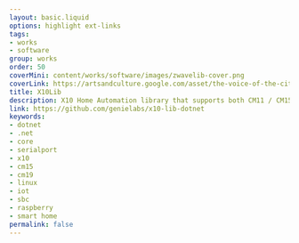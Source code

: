 ```yaml
---
layout: basic.liquid
options: highlight ext-links
tags:
- works
- software
group: works
order: 50
coverMini: content/works/software/images/zwavelib-cover.png
coverLink: https://artsandculture.google.com/asset/the-voice-of-the-city-of-new-york-interpreted-the-bridge-brooklyn-bridge-joseph-stella/CAGqc2e7raxERg
title: X10Lib
description: X10 Home Automation library that supports both CM11 / CM15 hardware and RF messages decoding.
link: https://github.com/genielabs/x10-lib-dotnet
keywords:
- dotnet
- .net
- core
- serialport
- x10
- cm15
- cm19
- linux
- iot
- sbc
- raspberry
- smart home
permalink: false
---
```

